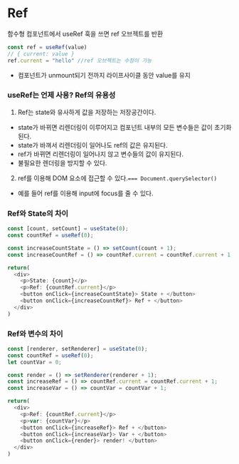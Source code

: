 # Ref
함수형 컴포넌트에서 useRef 훅을 쓰면 ref 오브젝트를 반환
```javascript
const ref = useRef(value)
// { current: value }
ref.current = "hello" //ref 오브젝트는 수정이 가능
```
- 컴포넌트가 unmount되기 전까지 라이프사이클 동안 value를 유지

### useRef는 언제 사용? Ref의 유용성
1. Ref는 state와 유사하게 값을 저장하는 저장공간이다.
- state가 바뀌면 리렌더링이 이루어지고 컴포넌트 내부의 모든 변수들은 값이 초기화된다.
- state가 바껴서 리렌더링이 일어나도 ref의 값은 유지된다.
- ref가 바뀌면 리렌더링이 일어나지 않고 변수들의 값이 유지된다.
- 불필요한 렌더링을 방지할 수 있다.

2. ref를 이용해 DOM 요소에 접근할 수 있다.`=== Document.querySelector()`
- 예를 들어 ref를 이용해 input에 focus를 줄 수 있다. 

### Ref와 State의 차이
```javascript
const [count, setCount] = useState(0);
const countRef = useRef(0);

const increaseCountState = () => setCount(count + 1);
const increaseCountRef = () => countRef.current = countRef.current + 1;

return(
  <div>
    <p>State: {count}</p>
    <p>Ref: {countRef.current}</p>
    <button onClick={increaseCountState}> State + </button>
    <button onClick={increaseCountRef}> Ref + </button>
  </div>
)
```

### Ref와 변수의 차이
```javascript
const [renderer, setRenderer] = useState(0);
const countRef = useRef(0);
let countVar = 0;

const render = () => setRenderer(renderer + 1);
const increaseRef = () => countRef.current = countRef.current + 1;
const increaseVar = () => countVar = countVar + 1;

return(
  <div>
    <p>Ref: {countRef.current}</p>
    <p>var: {countVar}</p>
    <button onClick={increaseRef}> Ref + </button>
    <button onClick={increaseVar}> Var + </button>
    <button onClick={render}> render! </button>
  </div>
)
```
